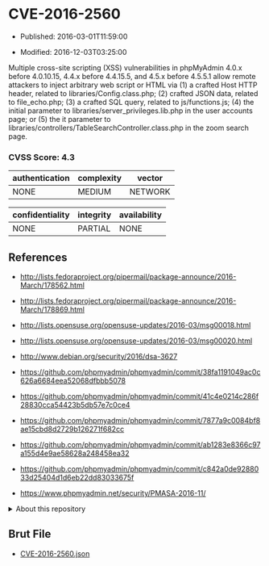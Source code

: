 # CVE-2016-2560

- Published: 2016-03-01T11:59:00

- Modified: 2016-12-03T03:25:00

Multiple cross-site scripting (XSS) vulnerabilities in phpMyAdmin 4.0.x before 4.0.10.15, 4.4.x before 4.4.15.5, and 4.5.x before 4.5.5.1 allow remote attackers to inject arbitrary web script or HTML via (1) a crafted Host HTTP header, related to libraries/Config.class.php; (2) crafted JSON data, related to file_echo.php; (3) a crafted SQL query, related to js/functions.js; (4) the initial parameter to libraries/server_privileges.lib.php in the user accounts page; or (5) the it parameter to libraries/controllers/TableSearchController.class.php in the zoom search page.

### CVSS Score: **4.3**

| authentication | complexity | vector |
| --- | --- | --- |
| NONE | MEDIUM | NETWORK |

| confidentiality | integrity | availability |
| --- | --- | --- |
| NONE | PARTIAL | NONE |

## References

* http://lists.fedoraproject.org/pipermail/package-announce/2016-March/178562.html

* http://lists.fedoraproject.org/pipermail/package-announce/2016-March/178869.html

* http://lists.opensuse.org/opensuse-updates/2016-03/msg00018.html

* http://lists.opensuse.org/opensuse-updates/2016-03/msg00020.html

* http://www.debian.org/security/2016/dsa-3627

* https://github.com/phpmyadmin/phpmyadmin/commit/38fa1191049ac0c626a6684eea52068dfbbb5078

* https://github.com/phpmyadmin/phpmyadmin/commit/41c4e0214c286f28830cca54423b5db57e7c0ce4

* https://github.com/phpmyadmin/phpmyadmin/commit/7877a9c0084bf8ae15cbd8d2729b126271f682cc

* https://github.com/phpmyadmin/phpmyadmin/commit/ab1283e8366c97a155d4e9ae58628a248458ea32

* https://github.com/phpmyadmin/phpmyadmin/commit/c842a0de9288033d25404d1d6eb22dd83033675f

* https://www.phpmyadmin.net/security/PMASA-2016-11/

<details>
<summary>About this repository</summary> 

  This repository is part of the project [Live Hack CVE](https://github.com/Live-Hack-CVE). Main website can be found [www.live-hack.org](https://www.live-hack.org) 
  
  Made by [Sn0wAlice](https://github.com/Sn0wAlice) for the people that care about security and need to have a feed of the latest CVEs. Hope you enjoy it, don't forget to star the repo and follow me on [Twitter](https://twitter.com/Sn0wAlice) and [Github](https://github.com/Sn0wAlice). And that is my [personnal website](https://www.alice-snow.me/)

  - [Home Page](https://github.com/Live-Hack-CVE)
  - [Framework](https://github.com/Live-Hack-CVE/cve-framework)
  - [CVE database](https://github.com/Live-Hack-CVE/full_database)
  - [Changelog](https://github.com/Live-Hack-CVE/Changelog)
</details>

## Brut File

* [CVE-2016-2560.json](https://raw.githubusercontent.com/Live-Hack-CVE/full_database/main/cves/2016/CVE-2016-2560.json)

